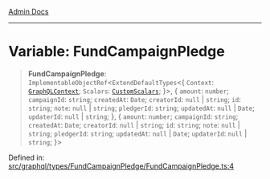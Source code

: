 [Admin Docs](/)

***

# Variable: FundCampaignPledge

> **FundCampaignPledge**: `ImplementableObjectRef`\<`ExtendDefaultTypes`\<\{ `Context`: [`GraphQLContext`](../../../../context/type-aliases/GraphQLContext.md); `Scalars`: [`CustomScalars`](../../../../scalars/type-aliases/CustomScalars.md); \}\>, \{ `amount`: `number`; `campaignId`: `string`; `createdAt`: `Date`; `creatorId`: `null` \| `string`; `id`: `string`; `note`: `null` \| `string`; `pledgerId`: `string`; `updatedAt`: `null` \| `Date`; `updaterId`: `null` \| `string`; \}, \{ `amount`: `number`; `campaignId`: `string`; `createdAt`: `Date`; `creatorId`: `null` \| `string`; `id`: `string`; `note`: `null` \| `string`; `pledgerId`: `string`; `updatedAt`: `null` \| `Date`; `updaterId`: `null` \| `string`; \}\>

Defined in: [src/graphql/types/FundCampaignPledge/FundCampaignPledge.ts:4](https://github.com/Sourya07/talawa-api/blob/aac5f782223414da32542752c1be099f0b872196/src/graphql/types/FundCampaignPledge/FundCampaignPledge.ts#L4)
